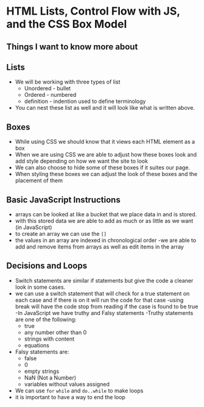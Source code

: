 # HTML Lists, Control Flow with JS, and the CSS Box Model

## Things I want to know more about

## Lists

- We will be working with three types of list 
  - Unordered - bullet
  - Ordered - numbered
  - definition - indention used to define terminology
- You can nest these list as well and it will look like what is written above.

## Boxes

- While using CSS we should know that it views each HTML element as a box
- When we are using CSS we are able to adjust how these boxes look and add style depending on how we want the site to look
- We can also choose to hide some of these boxes if it suites our page.
- When styling these boxes we can adjust the look of these boxes and the placement of them

## Basic JavaScript Instructions

- arrays can be looked at like a bucket that we place data in and is stored.
- with this stored data we are able to add as much or as little as we want (in JavaScript)
- to create an array we can use the `[]` 
- the values in an array are indexed in chronological order
-we are able to add and remove items from arrays as well as edit items in the array

## Decisions and Loops

- Switch statements are similar if statements but give the code a cleaner look in some cases.
- we can use a switch statement that will check for a true statement on each case and if there is on it will run the code for that case
-using break will have the code stop from reading if the case is found to be true
-In JavaScript we have truthy and Falsy statements
-Truthy statements are one of the following: 
  - true
  - any number other than 0
  - strings with content
  - equations
- Falsy statements are:
  - false
  - 0
  - empty strings
  - NaN (Not a Number)
  - variables without values assigned
- We can use `for` `while` and `do..while` to make loops
- it is important to have a way to end the loop